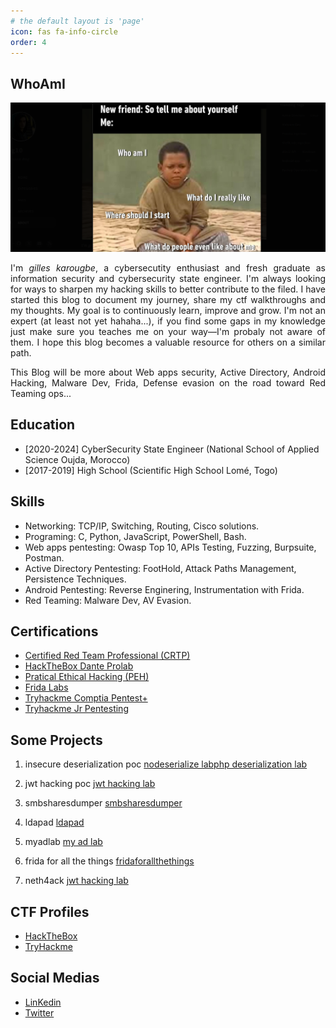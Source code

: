 ```yaml
---
# the default layout is 'page'
icon: fas fa-info-circle
order: 4
---
```


## WhoAmI
![Whoami meme](../assets/img/default/whoami.png)<br>
<p style="text-align: justify;">
I'm <em>gilles karougbe</em>, a cybersecutity enthusiast and fresh graduate as information security and cybersecurity state engineer. I'm always looking for ways to sharpen my hacking skills to better contribute to the filed. I have started this blog to document my journey, share my ctf walkthroughs and my  thoughts. My goal is to continuously learn, improve and grow. I'm not an expert (at least not yet hahaha...), if you find some gaps in my  knowledge just make sure you teaches me on your way—I'm probaly not aware of them. I hope this blog becomes a valuable resource for others on a similar path.</p>

<p style="text-align: justify;">
This Blog will be more about Web apps security, Active Directory, Android Hacking, Malware Dev, Frida, Defense evasion on the road toward Red Teaming ops...</p> 


## Education
- [2020-2024] CyberSecurity State Engineer  (National School of Applied Science Oujda, Morocco)<br>
- [2017-2019] High School  (Scientific High School Lomé, Togo)
  

## Skills
- Networking: TCP/IP, Switching, Routing, Cisco solutions.
- Programing: C, Python, JavaScript, PowerShell, Bash.
- Web apps pentesting: Owasp Top 10, APIs Testing, Fuzzing, Burpsuite, Postman.
- Active Directory Pentesting: FootHold, Attack Paths Management, Persistence Techniques. 
- Android Pentesting: Reverse Enginering, Instrumentation with Frida.
- Red Teaming: Malware Dev, AV Evasion.


## Certifications 
- [Certified Red Team Professional (CRTP)](https://api.accredible.com/v1/auth/invite?code=2eedd227c5af9d01a80a&credential_id=e2af0bb8-9e80-4c4b-83ce-0b7a6e80e77b&url=https%3A%2F%2Fwww.credential.net%2Fe2af0bb8-9e80-4c4b-83ce-0b7a6e80e77b&ident=15b3aa12-191c-40aa-b673-ad9e0161253e)
- [HackTheBox Dante Prolab](../assets/img/certificate/Dante.pdf)
- [Pratical Ethical Hacking (PEH)](../assets/img/certificate/peh.pdf)
- [Frida Labs](../assets/img/certificate/mhl-fridalabs.pdf)
- [Tryhackme Comptia Pentest+](../assets/img/certificate/THM-pentest+.png)
- [Tryhackme Jr Pentesting](../assets/img/certificate/THM-jrpentester.png)

## Some Projects
1. insecure deserialization poc
[nodeserialize lab](https://github.com/gil01karougbe/nodeserialize-poc)[php deserialization lab](https://github.com/gil01karougbe/phpserialization-poc)


2. jwt hacking poc
[jwt hacking lab](https://github.com/gil01karougbe/jwthacking-poc)


3. smbsharesdumper
[smbsharesdumper](https://github.com/gil01karougbe/smbsharesdumper)


4. ldapad
[ldapad](https://github.com/gil01karougbe/nodeserialize-poc)


5. myadlab
[my ad lab](https://github.com/gil01karougbe/myadlab)


6. frida for all the things
[fridaforallthethings](https://github.com/gil01karougbe/FridaScriptsForAllTheThings)

7. neth4ack
[jwt hacking lab](https://github.com/gil01karougbe/netHack)


## CTF Profiles
- [HackTheBox](https://app.hackthebox.com/profile/983770)
- [TryHackme](https://tryhackme-badges.s3.amazonaws.com/gil01Karougbe.png)


## Social Medias 
- [LinKedin](https://ma.linkedin.com/in/essognim-gilles-karougbe-015979223)
- [Twitter](https://x.com/01karougbe)




